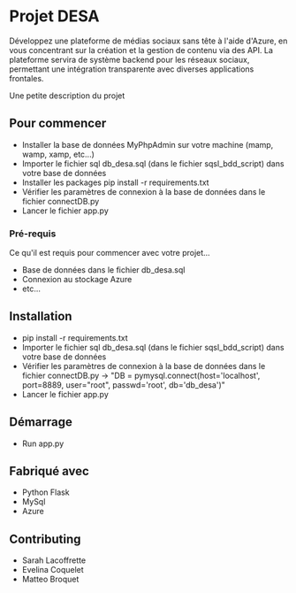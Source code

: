 # Projet DESA

Développez une plateforme de médias sociaux sans tête à l'aide d'Azure, en vous concentrant sur la création et la gestion de contenu via des API. La plateforme servira de système backend pour les réseaux sociaux, permettant une intégration transparente avec diverses applications frontales.

Une petite description du projet

## Pour commencer

- Installer la base de données MyPhpAdmin sur votre machine (mamp, wamp, xamp, etc...)
- Importer le fichier sql db_desa.sql (dans le fichier sqsl_bdd_script) dans votre base de données
- Installer les packages pip install -r requirements.txt
- Vérifier les paramètres de connexion à la base de données dans le fichier connectDB.py
- Lancer le fichier app.py

### Pré-requis

Ce qu'il est requis pour commencer avec votre projet...

- Base de données dans le fichier db_desa.sql
- Connexion au stockage Azure
- etc...

## Installation

- pip install -r requirements.txt
- Importer le fichier sql db_desa.sql (dans le fichier sqsl_bdd_script) dans votre base de données
- Vérifier les paramètres de connexion à la base de données dans le fichier connectDB.py
-> "DB = pymysql.connect(host='localhost', port=8889, user="root", passwd='root', db='db_desa')"
- Lancer le fichier app.py

## Démarrage

- Run app.py

## Fabriqué avec

- Python Flask
- MySql
- Azure

## Contributing

- Sarah Lacoffrette
- Evelina Coquelet
- Matteo Broquet
